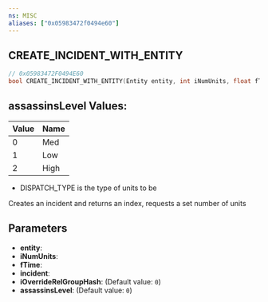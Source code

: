 ```yaml
---
ns: MISC
aliases: ["0x05983472f0494e60"]
---
```

## CREATE_INCIDENT_WITH_ENTITY

```c
// 0x05983472F0494E60
bool CREATE_INCIDENT_WITH_ENTITY(Entity entity, int iNumUnits, float fTime, Incident incident, int iOverrideRelGroupHash, int assassinsLevel);
```

## assassinsLevel Values:
| Value | Name |
| --- | --- |
| 0 | Med |
| 1 | Low |
| 2 | High |


- DISPATCH_TYPE is the type of units to be

Creates an incident and returns an index, requests a set number of units


## Parameters
* **entity**: 
* **iNumUnits**: 
* **fTime**: 
* **incident**: 
* **iOverrideRelGroupHash**: (Default value: `0`)
* **assassinsLevel**: (Default value: `0`)
